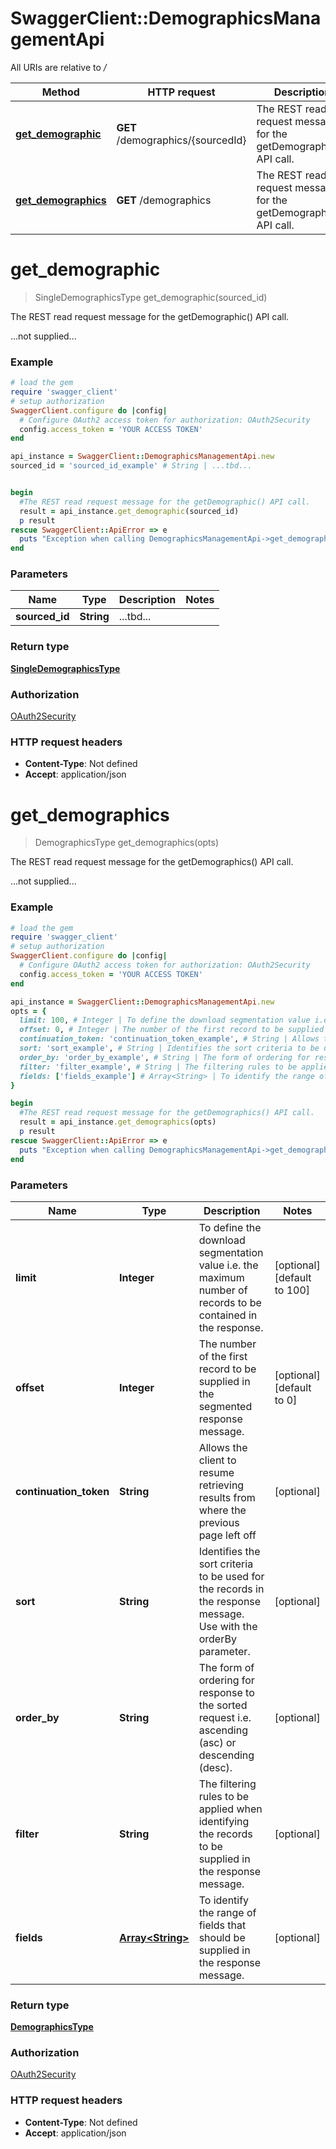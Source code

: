 # SwaggerClient::DemographicsManagementApi

All URIs are relative to */*

Method | HTTP request | Description
------------- | ------------- | -------------
[**get_demographic**](DemographicsManagementApi.md#get_demographic) | **GET** /demographics/{sourcedId} | The REST read request message for the getDemographic() API call.
[**get_demographics**](DemographicsManagementApi.md#get_demographics) | **GET** /demographics | The REST read request message for the getDemographics() API call.

# **get_demographic**
> SingleDemographicsType get_demographic(sourced_id)

The REST read request message for the getDemographic() API call.

...not supplied...

### Example
```ruby
# load the gem
require 'swagger_client'
# setup authorization
SwaggerClient.configure do |config|
  # Configure OAuth2 access token for authorization: OAuth2Security
  config.access_token = 'YOUR ACCESS TOKEN'
end

api_instance = SwaggerClient::DemographicsManagementApi.new
sourced_id = 'sourced_id_example' # String | ...tbd...


begin
  #The REST read request message for the getDemographic() API call.
  result = api_instance.get_demographic(sourced_id)
  p result
rescue SwaggerClient::ApiError => e
  puts "Exception when calling DemographicsManagementApi->get_demographic: #{e}"
end
```

### Parameters

Name | Type | Description  | Notes
------------- | ------------- | ------------- | -------------
 **sourced_id** | **String**| ...tbd... | 

### Return type

[**SingleDemographicsType**](SingleDemographicsType.md)

### Authorization

[OAuth2Security](../README.md#OAuth2Security)

### HTTP request headers

 - **Content-Type**: Not defined
 - **Accept**: application/json



# **get_demographics**
> DemographicsType get_demographics(opts)

The REST read request message for the getDemographics() API call.

...not supplied...

### Example
```ruby
# load the gem
require 'swagger_client'
# setup authorization
SwaggerClient.configure do |config|
  # Configure OAuth2 access token for authorization: OAuth2Security
  config.access_token = 'YOUR ACCESS TOKEN'
end

api_instance = SwaggerClient::DemographicsManagementApi.new
opts = { 
  limit: 100, # Integer | To define the download segmentation value i.e. the maximum number of records to be contained in the response.
  offset: 0, # Integer | The number of the first record to be supplied in the segmented response message.
  continuation_token: 'continuation_token_example', # String | Allows the client to resume retrieving results from where the previous page left off
  sort: 'sort_example', # String | Identifies the sort criteria to be used for the records in the response message. Use with the orderBy parameter.
  order_by: 'order_by_example', # String | The form of ordering for response to the sorted request i.e. ascending (asc) or descending (desc).
  filter: 'filter_example', # String | The filtering rules to be applied when identifying the records to be supplied in the response message.
  fields: ['fields_example'] # Array<String> | To identify the range of fields that should be supplied in the response message.
}

begin
  #The REST read request message for the getDemographics() API call.
  result = api_instance.get_demographics(opts)
  p result
rescue SwaggerClient::ApiError => e
  puts "Exception when calling DemographicsManagementApi->get_demographics: #{e}"
end
```

### Parameters

Name | Type | Description  | Notes
------------- | ------------- | ------------- | -------------
 **limit** | **Integer**| To define the download segmentation value i.e. the maximum number of records to be contained in the response. | [optional] [default to 100]
 **offset** | **Integer**| The number of the first record to be supplied in the segmented response message. | [optional] [default to 0]
 **continuation_token** | **String**| Allows the client to resume retrieving results from where the previous page left off | [optional] 
 **sort** | **String**| Identifies the sort criteria to be used for the records in the response message. Use with the orderBy parameter. | [optional] 
 **order_by** | **String**| The form of ordering for response to the sorted request i.e. ascending (asc) or descending (desc). | [optional] 
 **filter** | **String**| The filtering rules to be applied when identifying the records to be supplied in the response message. | [optional] 
 **fields** | [**Array&lt;String&gt;**](String.md)| To identify the range of fields that should be supplied in the response message. | [optional] 

### Return type

[**DemographicsType**](DemographicsType.md)

### Authorization

[OAuth2Security](../README.md#OAuth2Security)

### HTTP request headers

 - **Content-Type**: Not defined
 - **Accept**: application/json




